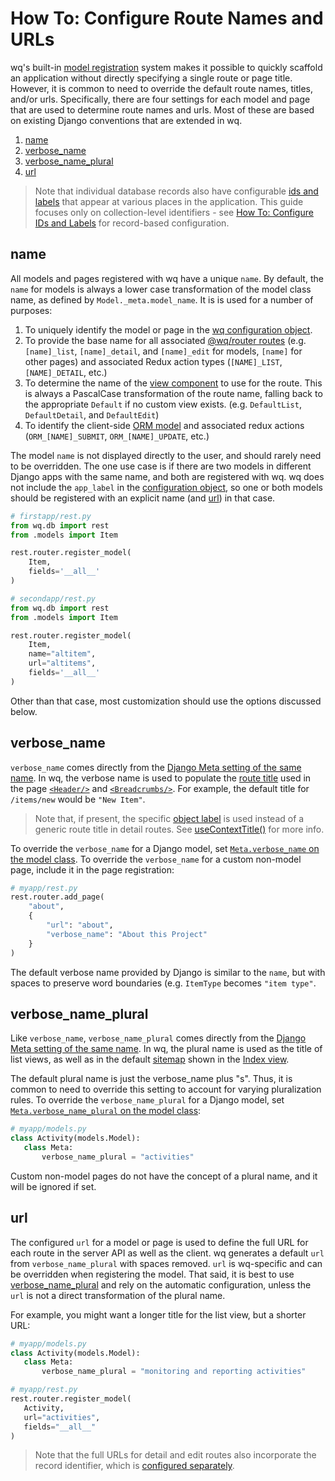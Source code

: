 # How To: Configure Route Names and URLs

wq's built-in [model registration][router] system makes it possible to quickly scaffold an application without directly specifying a single route or page title.  However, it is common to need to override the default route names, titles, and/or urls.  Specifically, there are four settings for each model and page that are used to determine route names and urls.  Most of these are based on existing Django conventions that are extended in wq.

 1. [name](#name)
 2. [verbose_name](#verbose_name)
 3. [verbose_name_plural](#verbose_name_plural)
 4. [url](#url)

> Note that individual database records also have configurable [ids and labels][configure-ids-and-labels] that appear at various places in the application.  This guide focuses only on collection-level identifiers - see [How To: Configure IDs and Labels][configure-ids-and-labels] for record-based configuration.

## name

All models and pages registered with wq have a unique `name`.  By default, the `name` for models is always a lower case transformation of the model class name, as defined by `Model._meta.model_name`.  It is is used for a number of purposes:

 1. To uniquely identify the model or page in the [wq configuration object][config].
 2. To provide the base name for all associated [@wq/router routes][@wq/router] (e.g. `[name]_list`, `[name]_detail`, and `[name]_edit` for models, `[name]` for other pages) and associated Redux action types (`[NAME]_LIST`, `[NAME]_DETAIL`, etc.)
 3. To determine the name of the [view component] to use for the route.  This is always a PascalCase transformation of the route name, falling back to the appropriate `Default` if no custom view exists.  (e.g. `DefaultList`, `DefaultDetail`, and `DefaultEdit`)
 4. To identify the client-side [ORM model][@wq/model] and associated redux actions (`ORM_[NAME]_SUBMIT`, `ORM_[NAME]_UPDATE`, etc.)

The model `name` is not displayed directly to the user, and should rarely need to be overridden.  The one use case is if there are two models in different Django apps with the same name, and both are registered with wq.  wq does not include the `app_label` in the [configuration object][config], so one or both models should be registered with an explicit name (and [url](#url)) in that case.

```python
# firstapp/rest.py
from wq.db import rest
from .models import Item

rest.router.register_model(
    Item,
    fields='__all__'
)
```
```python
# secondapp/rest.py
from wq.db import rest
from .models import Item

rest.router.register_model(
    Item,
    name="altitem",
    url="altitems",
    fields='__all__'
)
```

Other than that case, most customization should use the options discussed below.

## verbose_name

`verbose_name` comes directly from the [Django Meta setting of the same name][django:verbose_name].  In wq, the verbose name is used to populate the [route title][useRouteTitle] used in the page [`<Header/>`][Header] and [`<Breadcrumbs/>`][Breadcrumbs].  For example, the default title for `/items/new` would be `"New Item"`.

> Note that, if present, the specific [object label][configure-ids-and-labels] is used instead of a generic route title in detail routes.  See [useContextTitle()][useContextTitle] for more info.

To override the `verbose_name` for a Django model, set [`Meta.verbose_name` on the model class][django:verbose_name].  To override the `verbose_name` for a custom non-model page, include it in the page registration:

```python
# myapp/rest.py
rest.router.add_page(
    "about",
    {
        "url": "about",
        "verbose_name": "About this Project"
    }
)
```

The default verbose name provided by Django is similar to the `name`, but with spaces to preserve word boundaries (e.g. `ItemType` becomes `"item type"`. 

## verbose_name_plural

Like `verbose_name`, `verbose_name_plural` comes directly from the [Django Meta setting of the same name][django:verbose_name_plural].  In wq, the plural name is used as the title of list views, as well as in the default [sitemap][useSitemap] shown in the [Index view][Index].

The default plural name is just the verbose_name plus "s".  Thus, it is common to need to override this setting to account for varying pluralization rules.  To override the `verbose_name_plural` for a Django model, set [`Meta.verbose_name_plural` on the model class][django:verbose_name_plural]:

```python
# myapp/models.py
class Activity(models.Model):
   class Meta:
       verbose_name_plural = "activities"
```

Custom non-model pages do not have the concept of a plural name, and it will be ignored if set.

## url

The configured `url` for a model or page is used to define the full URL for each route in the server API as well as the client.  wq generates a default `url` from `verbose_name_plural` with spaces removed.  `url` is wq-specific and can be overridden when registering the model.  That said, it is best to use [verbose_name_plural](#verbose_name_plural) and rely on the automatic configuration, unless the `url` is not a direct transformation of the plural name.

For example, you might want a longer title for the list view, but a shorter URL:

```python
# myapp/models.py
class Activity(models.Model):
   class Meta:
       verbose_name_plural = "monitoring and reporting activities"

# myapp/rest.py
rest.router.register_model(
   Activity,
   url="activities",
   fields="__all__"
)
```

> Note that the full URLs for detail and edit routes also incorporate the record identifier, which is [configured separately][configure-ids-and-labels].

[router]: ../@wq/router.md
[configure-ids-and-labels]: ./configure-ids-and-labels.md
[config]: ../wq-configuration-object.md
[@wq/router]: ../@wq/router.md
[view component]: ../views/index.md
[@wq/model]: ../@wq/model.md
[useRouteTitle]: ../hooks/useRouteTitle.md
[Header]: ../components/Header.md
[Breadcrumbs]: ../components/Breadcrumbs.md
[useContextTitle]: ../hooks/useContextTitle.md
[django:verbose_name]: https://docs.djangoproject.com/en/3.1/ref/models/options/#verbose-name
[django:verbose_name_plural]: https://docs.djangoproject.com/en/3.1/ref/models/options/#verbose-name-plural
[useSitemap]: ../hooks/useSitemap.md
[Index]: ../views/Index.md
